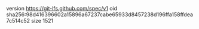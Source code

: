 version https://git-lfs.github.com/spec/v1
oid sha256:98d416396602a15896a67237cabe65933d8457238d196ffa158ffdea7c514c52
size 1521
